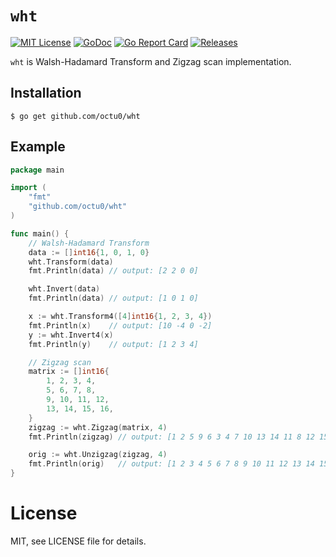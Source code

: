# `wht`

[![MIT License](https://img.shields.io/github/license/octu0/wht)](https://github.com/octu0/wht/blob/master/LICENSE)
[![GoDoc](https://godoc.org/github.com/octu0/wht?status.svg)](https://godoc.org/github.com/octu0/wht)
[![Go Report Card](https://goreportcard.com/badge/github.com/octu0/wht)](https://goreportcard.com/report/github.com/octu0/wht)
[![Releases](https://img.shields.io/github/v/release/octu0/wht)](https://github.com/octu0/wht/releases)

`wht` is Walsh-Hadamard Transform and Zigzag scan implementation.

## Installation

```
$ go get github.com/octu0/wht
```

## Example

```go
package main

import (
	"fmt"
	"github.com/octu0/wht"
)

func main() {
	// Walsh-Hadamard Transform
	data := []int16{1, 0, 1, 0}
	wht.Transform(data)
	fmt.Println(data) // output: [2 2 0 0]

	wht.Invert(data)
	fmt.Println(data) // output: [1 0 1 0]

	x := wht.Transform4([4]int16{1, 2, 3, 4})
	fmt.Println(x)    // output: [10 -4 0 -2]
	y := wht.Invert4(x)
	fmt.Println(y)    // output: [1 2 3 4]

	// Zigzag scan
	matrix := []int16{
		1, 2, 3, 4,
		5, 6, 7, 8,
		9, 10, 11, 12,
		13, 14, 15, 16,
	}
	zigzag := wht.Zigzag(matrix, 4)
	fmt.Println(zigzag) // output: [1 2 5 9 6 3 4 7 10 13 14 11 8 12 15 16]

	orig := wht.Unzigzag(zigzag, 4)
	fmt.Println(orig)   // output: [1 2 3 4 5 6 7 8 9 10 11 12 13 14 15 16]
}
```

# License

MIT, see LICENSE file for details.
